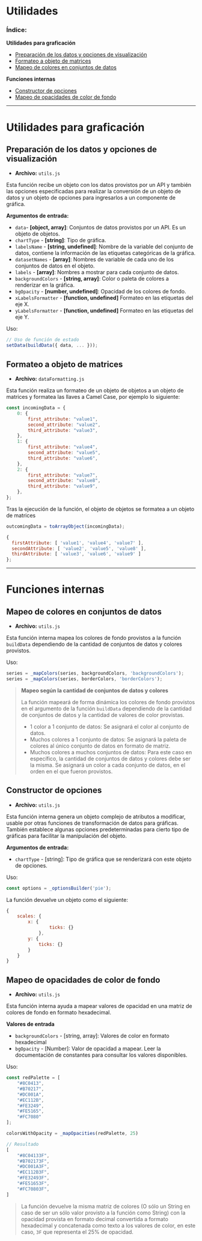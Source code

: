 # Utilidades

### Índice:
**Utilidades para graficación**
- [Preparación de los datos y opciones de visualización](#preparación-de-los-datos-y-opciones-de-visualización)
- [Formateo a objeto de matrices](#formateo-a-objeto-de-matrices)
- [Mapeo de colores en conjuntos de datos](#mapeo-de-colores-en-conjuntos-de-datos)

**Funciones internas**
- [Constructor de opciones](#constructor-de-opciones)
- [Mapeo de opacidades de color de fondo](#mapeo-de-opacidades-de-color-de-fondo)

----

# Utilidades para graficación

## Preparación de los datos y opciones de visualización
- **Archivo:** `utils.js`

Esta función recibe un objeto con los datos provistos por un API y también las opciones especificadas para realizar la conversión de un objeto de datos y un objeto de opciones para ingresarlos a un componente de gráfica.

**Argumentos de entrada:**
- `data`- **[object, array]**: Conjuntos de datos provistos por un API. Es un objeto de objetos.
- `chartType` - **[string]**: Tipo de gráfica.
- `labelsName` - **[string, undefined]**: Nombre de la variable del conjunto de datos, contiene la información de las etiquetas categóricas de la gráfica.
- `datasetNames` - **[array]**: Nombres de variable de cada uno de los conjuntos de datos en el objeto.
- `labels` - **[array]**: Nombres a mostrar para cada conjunto de datos.
- `backgroundColors` - **[string, array]**: Color o paleta de colores a renderizar en la gráfica.
- `bgOpacity` - **[number, undefined]**: Opacidad de los colores de fondo.
- `xLabelsFormatter` - **[function, undefined]** Formateo en las etiquetas del eje X.
- `yLabelsFormatter` - **[function, undefined]** Formateo en las etiquetas del eje Y.

Uso:
```js
// Uso de función de estado
setData(buildData({ data, ... }));
```

## Formateo a objeto de matrices
- **Archivo:** `dataFormatting.js`

Esta función realiza un formateo de un objeto de objetos a un objeto de matrices y formatea las llaves a Camel Case, por ejemplo lo siguiente:

```js
const incomingData = {
    0: {
        first_attribute: "value1",
        second_attribute: "value2",
        third_attribute: "value3",
    },
    1: {
        first_attribute: "value4",
        second_attribute: "value5",
        third_attribute: "value6",
    },
    2: {
        first_attribute: "value7",
        second_attribute: "value8",
        third_attribute: "value9",
    },
};
```

Tras la ejecución de la función, el objeto de objetos se formatea a un objeto de matrices
```js
outcomingData = toArrayObject(incomingData);
```

```js
{
  firstAttribute: [ 'value1', 'value4', 'value7' ],
  secondAttribute: [ 'value2', 'value5', 'value8' ],
  thirdAttribute: [ 'value3', 'value6', 'value9' ]
};
```

----

# Funciones internas

## Mapeo de colores en conjuntos de datos
- **Archivo:** `utils.js`

Esta función interna mapea los colores de fondo provistos a la función `buildData` dependiendo de la cantidad de conjuntos de datos y colores provistos.

Uso:
```js
series = _mapColors(series, backgroundColors, 'backgroundColors');
series = _mapColors(series, borderColors, 'borderColors');
```

>   **Mapeo según la cantidad de conjuntos de datos y colores**
>   
>   La función mapeará de forma dinámica los colores de fondo provistos en el argumento de la función `buildData` dependiendo de la cantidad de conjuntos de datos y la cantidad de valores de color provistas.
>   - 1 color a 1 conjunto de datos: Se asignará el color al conjunto de datos.
>   - Muchos colores a 1 conjunto de datos: Se asignará la paleta de colores al único conjunto de datos en formato de matriz.
>   - Muchos colores a muchos conjuntos de datos: Para este caso en específico, la cantidad de conjuntos de datos y colores debe ser la misma. Se asignará un color a cada conjunto de datos, en el orden en el que fueron provistos. 


## Constructor de opciones
- **Archivo:** `utils.js`

Esta función interna genera un objeto complejo de atributos a modificar, usable por otras funciones de transformación de datos para gráficas. También establece algunas opciones predeterminadas para cierto tipo de gráficas para facilitar la manipulación del objeto.

**Argumentos de entrada:**
- `chartType` - [string]: Tipo de gráfica que se renderizará con este objeto de opciones.

Uso:
```js
const options = _optionsBuilder('pie');
```

La función devuelve un objeto como el siguiente:
```js
{
    scales: {
        x: {
                ticks: {} 
            },
        y: {
            ticks: {}
        }
    }
}
```

## Mapeo de opacidades de color de fondo
- **Archivo:** `utils.js`

Esta función interna ayuda a mapear valores de opacidad en una matriz de colores de fondo en formato hexadecimal.

**Valores de entrada**
- `backgroundColors` - [string, array]: Valores de color en formato hexadecimal
- `bgOpacity` - [Number]: Valor de opacidad a mapear. Leer la documentación de constantes para consultar los valores disponibles.

Uso:
```js
const redPalette = [
    "#8C0413",
    "#B70217",
    "#DC001A",
    "#EC112B",
    "#FE3249",
    "#FE5165",
    "#FC7080"
];

colorsWithOpacity = _mapOpacities(redPalette, 25)

// Resultado
[
    "#8C04133F",
    "#B702173F",
    "#DC001A3F",
    "#EC112B3F",
    "#FE32493F",
    "#FE51653F",
    "#FC70803F",
]
```

>   La función devuelve la misma matriz de colores (O sólo un String en caso de ser un sólo valor provisto a la función como String) con la opacidad provista en formato decimal convertida a formato hexadecimal y concatenada como texto a los valores de color, en este caso, `3F` que representa el 25% de opacidad.
